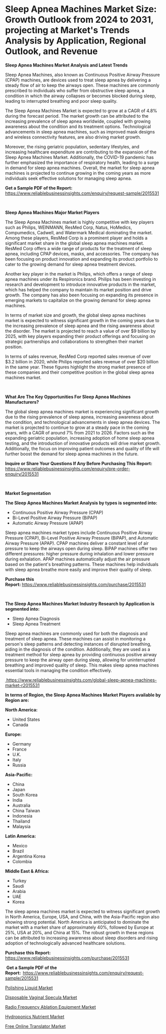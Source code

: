 <p><h1>Sleep Apnea Machines Market Size: Growth Outlook from 2024 to 2031, projecting at Market's Trends Analysis by Application, Regional Outlook, and Revenue</h1></p><p><strong>Sleep Apnea Machines Market Analysis and Latest Trends</strong></p>
<p><p>Sleep Apnea Machines, also known as Continuous Positive Airway Pressure (CPAP) machines, are devices used to treat sleep apnea by delivering a steady flow of air to keep the airways open. These machines are commonly prescribed to individuals who suffer from obstructive sleep apnea, a condition in which the airway collapses or becomes blocked during sleep, leading to interrupted breathing and poor sleep quality.</p><p>The Sleep Apnea Machines Market is expected to grow at a CAGR of 4.8% during the forecast period. The market growth can be attributed to the increasing prevalence of sleep apnea worldwide, coupled with growing awareness about the condition and its treatment options. Technological advancements in sleep apnea machines, such as improved mask designs and wireless connectivity features, are also driving market growth.</p><p>Moreover, the rising geriatric population, sedentary lifestyles, and increasing healthcare expenditure are contributing to the expansion of the Sleep Apnea Machines Market. Additionally, the COVID-19 pandemic has further emphasized the importance of respiratory health, leading to a surge in demand for sleep apnea machines. Overall, the market for sleep apnea machines is projected to continue growing in the coming years as more individuals seek effective solutions for managing sleep apnea.</p></p>
<p><strong>Get a Sample PDF of the Report:&nbsp;</strong> <a href="https://www.reliablebusinessinsights.com/enquiry/request-sample/2015531">https://www.reliablebusinessinsights.com/enquiry/request-sample/2015531</a></p>
<p>&nbsp;</p>
<p><strong>Sleep Apnea Machines Major Market Players</strong></p>
<p><p>The Sleep Apnea Machines market is highly competitive with key players such as Philips, WEINMANN, ResMed Corp, Natus, HoMedics, Compumedics, Cadwell, and Watermark Medical dominating the market. Among these players, ResMed Corp is a prominent player and holds a significant market share in the global sleep apnea machines market. ResMed Corp offers a wide range of products for the treatment of sleep apnea, including CPAP devices, masks, and accessories. The company has been focusing on product innovation and expanding its product portfolio to cater to the growing demand for sleep apnea treatment devices.</p><p>Another key player in the market is Philips, which offers a range of sleep apnea machines under its Respironics brand. Philips has been investing in research and development to introduce innovative products in the market, which has helped the company to maintain its market position and drive growth. The company has also been focusing on expanding its presence in emerging markets to capitalize on the growing demand for sleep apnea machines.</p><p>In terms of market size and growth, the global sleep apnea machines market is expected to witness significant growth in the coming years due to the increasing prevalence of sleep apnea and the rising awareness about the disorder. The market is projected to reach a value of over $9 billion by 2025, with key players expanding their product offerings and focusing on strategic partnerships and collaborations to strengthen their market position.</p><p>In terms of sales revenue, ResMed Corp reported sales revenue of over $3.2 billion in 2020, while Philips reported sales revenue of over $20 billion in the same year. These figures highlight the strong market presence of these companies and their competitive position in the global sleep apnea machines market.</p></p>
<p>&nbsp;</p>
<p><strong>What Are The Key Opportunities For Sleep Apnea Machines Manufacturers?</strong></p>
<p><p>The global sleep apnea machines market is experiencing significant growth due to the rising prevalence of sleep apnea, increasing awareness about the condition, and technological advancements in sleep apnea devices. The market is projected to continue to grow at a steady pace in the coming years, with a CAGR of around 7% from 2021 to 2026. Factors such as the expanding geriatric population, increasing adoption of home sleep apnea testing, and the introduction of innovative products will drive market growth. Additionally, the focus on improving patient outcomes and quality of life will further boost the demand for sleep apnea machines in the future.</p></p>
<p><strong>Inquire or Share Your Questions If Any Before Purchasing This Report:</strong> <a href="https://www.reliablebusinessinsights.com/enquiry/pre-order-enquiry/2015531">https://www.reliablebusinessinsights.com/enquiry/pre-order-enquiry/2015531</a></p>
<p>&nbsp;</p>
<p><strong>Market Segmentation</strong></p>
<p><strong>The Sleep Apnea Machines Market Analysis by types is segmented into:</strong></p>
<p><ul><li>Continuous Positive Airway Pressure (CPAP)</li><li>Bi-Level Positive Airway Pressure (BiPAP)</li><li>Automatic Airway Pressure (APAP)</li></ul></p>
<p><p>Sleep apnea machines market types include Continuous Positive Airway Pressure (CPAP), Bi-Level Positive Airway Pressure (BiPAP), and Automatic Airway Pressure (APAP). CPAP machines deliver a constant level of air pressure to keep the airways open during sleep. BiPAP machines offer two different pressures: higher pressure during inhalation and lower pressure during exhalation. APAP machines automatically adjust the air pressure based on the patient's breathing patterns. These machines help individuals with sleep apnea breathe more easily and improve their quality of sleep.</p></p>
<p><strong>Purchase this Report:&nbsp;</strong><a href="https://www.reliablebusinessinsights.com/purchase/2015531">https://www.reliablebusinessinsights.com/purchase/2015531</a></p>
<p>&nbsp;</p>
<p><strong>The Sleep Apnea Machines Market Industry Research by Application is segmented into:</strong></p>
<p><ul><li>Sleep Apnea Diagnosis</li><li>Sleep Apnea Treatment</li></ul></p>
<p><p>Sleep apnea machines are commonly used for both the diagnosis and treatment of sleep apnea. These machines can assist in monitoring a person's sleep patterns and detecting instances of disrupted breathing, aiding in the diagnosis of the condition. Additionally, they are used as a treatment method for sleep apnea by providing continuous positive airway pressure to keep the airway open during sleep, allowing for uninterrupted breathing and improved quality of sleep. This makes sleep apnea machines essential tools in managing the condition effectively.</p></p>
<p><a href="https://www.reliablebusinessinsights.com/global-sleep-apnea-machines-market-r2015531">&nbsp;https://www.reliablebusinessinsights.com/global-sleep-apnea-machines-market-r2015531</a></p>
<p><strong>In terms of Region, the Sleep Apnea Machines Market Players available by Region are:</strong></p>
<p>
    <p> <strong> North America: </strong>
        <ul>
            <li>United States</li>
            <li>Canada</li>
        </ul>
        </p> 
    <p> <strong> Europe: </strong>
        <ul>
            <li>Germany</li>
            <li>France</li>
            <li>U.K.</li>
            <li>Italy</li>
            <li>Russia</li>
        </ul>
        </p> 
    <p> <strong> Asia-Pacific: </strong>
        <ul>
            <li>China</li>
            <li>Japan</li>
            <li>South Korea</li>
            <li>India</li>
            <li>Australia</li>
            <li>China Taiwan</li>
            <li>Indonesia</li>
            <li>Thailand</li>
            <li>Malaysia</li>
        </ul>
        </p> 
    <p> <strong> Latin America: </strong>
        <ul>
            <li>Mexico</li>
            <li>Brazil</li>
            <li>Argentina Korea</li>
            <li>Colombia</li>
        </ul>
        </p> 
    <p> <strong> Middle East & Africa: </strong>
        <ul>
            <li>Turkey</li>
            <li>Saudi</li>
            <li>Arabia</li>
            <li>UAE</li>
            <li>Korea</li>
        </ul>
    </p>
    </p>
<p><p>The sleep apnea machines market is expected to witness significant growth in North America, Europe, USA, and China, with the Asia-Pacific region also showing strong potential. North America is anticipated to dominate the market with a market share of approximately 40%, followed by Europe at 25%, USA at 20%, and China at 15%. The robust growth in these regions can be attributed to increasing awareness about sleep disorders and rising adoption of technologically advanced healthcare solutions.</p></p>
<p><strong>Purchase this Report: </strong><a href="https://www.reliablebusinessinsights.com/purchase/2015531">https://www.reliablebusinessinsights.com/purchase/2015531</a></p>
<p>&nbsp;<strong>Get a Sample PDF of the Report:&nbsp;&nbsp;</strong><a href="https://www.reliablebusinessinsights.com/enquiry/request-sample/2015531">https://www.reliablebusinessinsights.com/enquiry/request-sample/2015531</a></p>
<p><strong></strong></p>
<p><p><a href="https://www.linkedin.com/pulse/polishing-liquid-market-global-regional-analysis-focus-region-3qg1f?trackingId=niDECA80QpO1hcCP%2FuVHlQ%3D%3D">Polishing Liquid Market</a></p><p><a href="https://github.com/bmorecock/Market-Research-Report-List-4/blob/main/disposable-vaginal-specula-market.md">Disposable Vaginal Specula Market</a></p><p><a href="https://github.com/drzsklfn31/Market-Research-Report-List-1/blob/main/radio-frequency-ablation-equipment-market.md">Radio Frequency Ablation Equipment Market</a></p><p><a href="https://www.linkedin.com/pulse/hydroponics-nutrient-market-growth-outlook-from-2024-2031-projecting-iswwe?trackingId=yVJkwMkETJ%2B4FUHtgrfbWQ%3D%3D">Hydroponics Nutrient Market</a></p><p><a href="https://issuu.com/reportprime-2/docs/free-online-translator-market-size-2030.pptx">Free Online Translator Market</a></p></p>